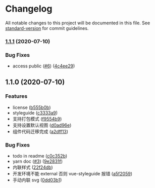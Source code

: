 # Changelog

All notable changes to this project will be documented in this file. See [standard-version](https://github.com/conventional-changelog/standard-version) for commit guidelines.

### [1.1.1](https://github.com/FEMessage/v-gantt/compare/v1.1.0...v1.1.1) (2020-07-10)


### Bug Fixes

* access public ([#6](https://github.com/FEMessage/v-gantt/issues/6)) ([4c4ee29](https://github.com/FEMessage/v-gantt/commit/4c4ee298424874bab420d8f86b7904fe8bb86e10))

## 1.1.0 (2020-07-10)


### Features

* license ([b555b0b](https://github.com/FEMessage/v-gantt/commit/b555b0b81e4d58ae6b30b0a89fed0c524a5e09f7))
* styleguide ([c3333a9](https://github.com/FEMessage/v-gantt/commit/c3333a9280167ee59d4ec2061a126cd885fe818a))
* 支持打包模式 ([f9554b9](https://github.com/FEMessage/v-gantt/commit/f9554b9938369fdaaf00f4102daa09e0d88f7fb1))
* 支持设置默认视图 ([d0ad96e](https://github.com/FEMessage/v-gantt/commit/d0ad96e737ecc4151a17880ce7594cd0e5fe3099))
* 组件代码迁移完成 ([a2dff13](https://github.com/FEMessage/v-gantt/commit/a2dff131bf8f8fe90d950489fde93a76aedf7fde))


### Bug Fixes

* todo in readme ([c0c352b](https://github.com/FEMessage/v-gantt/commit/c0c352b212d6459a371a22787f0ecc911e0bb3d1))
* yarn doc ([#3](https://github.com/FEMessage/v-gantt/issues/3)) ([9e2831f](https://github.com/FEMessage/v-gantt/commit/9e2831f6457c959154aacf9d60e00e77ea1d10d3))
* 内联样式 ([22f24db](https://github.com/FEMessage/v-gantt/commit/22f24db66c8cb62c087499ced57ff96384c56524))
* 开发环境不能 external 否则 vue-styleguide 报错 ([a5f2059](https://github.com/FEMessage/v-gantt/commit/a5f2059788bef05cd45b770a1d59d9086c16aeba))
* 手动内联 svg ([0dd03b1](https://github.com/FEMessage/v-gantt/commit/0dd03b197cfe0709e3ab11f4943c263e9fc0d859))
